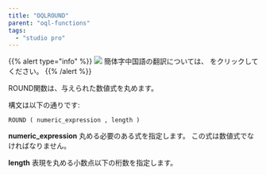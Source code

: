 ```yaml
---
title: "OQLROUND"
parent: "oql-functions"
tags:
  - "studio pro"
---
```


{{% alert type="info" %}}
<img src="attachments/chinese-translation/china.png" style="display: inline-block; margin: 0" /> 簡体字中国語の翻訳については、 [<unk> <unk> <unk>](https://cdn.mendix.tencent-cloud.com/documentation/refguide8/oql-round.pdf) をクリックしてください。
{{% /alert %}}

ROUND関数は、与えられた数値式を丸めます。

構文は以下の通りです:

```
ROUND ( numeric_expression , length )
```

**numeric_expression** 丸める必要のある式を指定します。 この式は数値式でなければなりません。

**length** 表現を丸める小数点以下の桁数を指定します。
